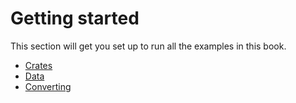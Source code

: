 # Getting started

This section will get you set up to run all the examples in this book. 

* [Crates](crates.md)
* [Data](data.md)
* [Converting](converting.md)